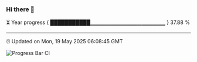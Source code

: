 ### Hi there 👋

⏳ Year progress { ███████████▁▁▁▁▁▁▁▁▁▁▁▁▁▁▁▁▁▁▁ } 37.88 %

---

⏰ Updated on Mon, 19 May 2025 06:08:45 GMT

![Progress Bar CI](https://github.com/liununu/liununu/workflows/Progress%20Bar%20CI/badge.svg)
